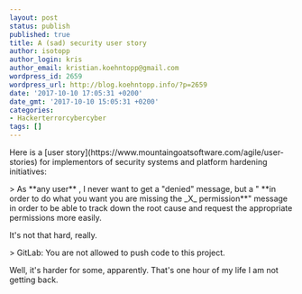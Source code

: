 ```yaml
---
layout: post
status: publish
published: true
title: A (sad) security user story
author: isotopp
author_login: kris
author_email: kristian.koehntopp@gmail.com
wordpress_id: 2659
wordpress_url: http://blog.koehntopp.info/?p=2659
date: '2017-10-10 17:05:31 +0200'
date_gmt: '2017-10-10 15:05:31 +0200'
categories:
- Hackerterrorcybercyber
tags: []
---
```

<p>Here is a [user story](https://www.mountaingoatsoftware.com/agile/user-stories)&nbsp;for implementors of security systems and platform hardening initiatives:</p>
<p>> As **any user** , I never want to get a "denied" message, but a " **in order to do what you want you are missing the&nbsp;_X_ permission**" message in order to be able to track down the root cause and request the appropriate permissions more easily.</p>
<p> It's not that hard, really. </p>
<p>> GitLab: You are not allowed to push code to this project.</p>
<p> Well, it's harder for some, apparently. That's one hour of my life I am not getting back.</p>
